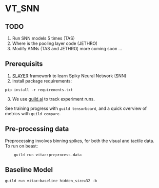 # VT_SNN

## TODO
1. Run SNN models 5 times (TAS)
2. Where is the pooling layer code (JETHRO)
3. Modify ANNs (TAS and JETHRO)
more coming soon ...
## Prerequisits
1. [SLAYER](https://github.com/bamsumit/slayerPytorch) framework to learn Spiky Neural Network (SNN)
2. Install package requirements:
```
pip install -r requirements.txt
```
3. We use [guild.ai](https://github.com/guildai/guildai) to track
experiment runs.

See training progress with `guild tensorboard`, and a quick overview
of metrics with `guild compare`.

## Pre-processing data

Preprocessing involves binning spikes, for both the visual and tactile
data. To run on beast:

```
    guild run vitac:preprocess-data
```

## Baseline Model

```
guild run vitac:baseline hidden_size=32 -b
```



